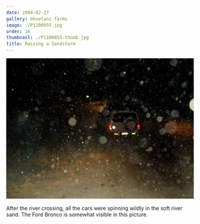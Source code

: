 ```yaml
---
date: 2004-02-27
gallery: bhootani-farms
image: ./P1100055.jpg
order: 16
thumbnail: ./P1100055-thumb.jpg
title: Raising a Sandstorm
---
```


![Raising a Sandstorm](./P1100055.jpg)

After the river crossing, all the cars were spinning wildly in the soft river sand. The Ford Bronco is somewhat visible in this picture.